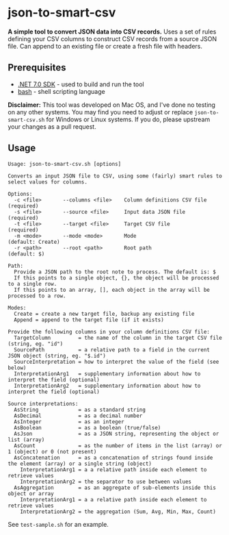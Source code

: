 # json-to-smart-csv

**A simple tool to convert JSON data into CSV records.** Uses a set of rules defining your CSV columns to construct CSV records from a source JSON file. Can append to an existing file or create a fresh file with headers.

## Prerequisites

* [.NET 7.0 SDK](https://dotnet.microsoft.com/en-us/download) - used to build and run the tool
* [bash](https://www.gnu.org/software/bash/) - shell scripting language

**Disclaimer:** This tool was developed on Mac OS, and I've done no testing on any other systems. You may find you need to adjust or replace `json-to-smart-csv.sh` for Windows or Linux systems. If you do, please upstream your changes as a pull request.

## Usage

```text
Usage: json-to-smart-csv.sh [options]

Converts an input JSON file to CSV, using some (fairly) smart rules to select values for columns.

Options:
  -c <file>       --columns <file>    Column definitions CSV file (required)
  -s <file>       --source <file>     Input data JSON file        (required)
  -t <file>       --target <file>     Target CSV file             (required)
  -m <mode>       --mode <mode>       Mode                        (default: Create)
  -r <path>       --root <path>       Root path                   (default: $)

Path:
  Provide a JSON path to the root note to process. The default is: $
  If this points to a single object, {}, the object will be processed to a single row.
  If this points to an array, [], each object in the array will be processed to a row.

Modes:
  Create = create a new target file, backup any existing file
  Append = append to the target file (if it exists)

Provide the following columns in your column definitions CSV file:
  TargetColumn         = the name of the column in the target CSV file (string, eg. "id")
  SourcePath           = a relative path to a field in the current JSON object (string, eg. "$.id")
  SourceInterpretation = how to interpret the value of the field (see below)
  InterpretationArg1   = supplementary information about how to interpret the field (optional)
  InterpretationArg2   = supplementary information about how to interpret the field (optional)

Source interpretations:
  AsString             = as a standard string
  AsDecimal            = as a decimal number
  AsInteger            = as an integer
  AsBoolean            = as a boolean (true/false)
  AsJson               = as a JSON string, representing the object or list (array)
  AsCount              = as the number of items in the list (array) or 1 (object) or 0 (not present)
  AsConcatenation      = as a concatenation of strings found inside the element (array) or a single string (object)
    InterpretationArg1 = a a relative path inside each element to retrieve values
    InterpretationArg2 = the separator to use between values
  AsAggregation        = as an aggregate of sub-elements inside this object or array
    InterpretationArg1 = a a relative path inside each element to retrieve values
    InterpretationArg2 = the aggregation (Sum, Avg, Min, Max, Count)
```

See `test-sample.sh` for an example.
